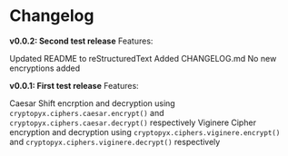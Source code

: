 # Changelog

**v0.0.2: Second test release**
Features:

Updated README to reStructuredText
Added CHANGELOG.md
No new encryptions added

**v0.0.1: First test release**
Features:

Caesar Shift encrption and decryption using `cryptopyx.ciphers.caesar.encrypt()` and `cryptopyx.ciphers.caesar.decrypt()` respectively
Viginere Cipher encryption and decryption using `cryptopyx.ciphers.viginere.encrypt()` and `cryptopyx.ciphers.viginere.decrypt()` respectively
